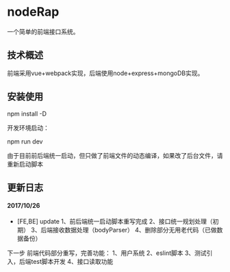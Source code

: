 # nodeRap
一个简单的前端接口系统。

## 技术概述
前端采用vue+webpack实现，后端使用node+express+mongoDB实现。

## 安装使用

npm install -D

开发环境启动：

npm run dev

由于目前前后端统一启动，但只做了前端文件的动态编译，如果改了后台文件，请重新启动脚本

## 更新日志

#### 2017/10/26
* [FE,BE] update 
1、前后端统一启动脚本重写完成
2、接口统一规划处理（初期）
3、后端接收数据处理（bodyParser）
4、删除部分无用老代码（已做数据备份）

下一步
前端代码部分重写，完善功能：
1、用户系统
2、eslint脚本
3、测试引入，后端test脚本开发
4、接口读取功能
